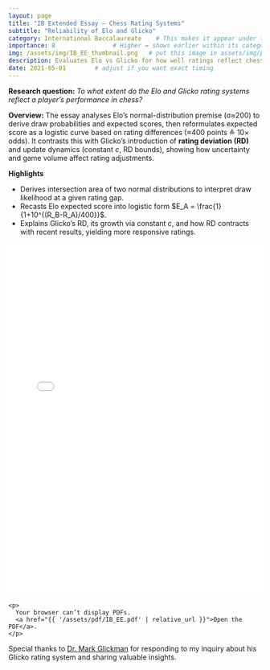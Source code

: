 ```yaml
---
layout: page
title: "IB Extended Essay — Chess Rating Systems"
subtitle: "Reliability of Elo and Glicko"
category: International Baccalaureate    # This makes it appear under the IB section on your Early Research page
importance: 8                # Higher = shows earlier within its category
img: /assets/img/IB_EE_thumbnail.png   # put this image in assets/img/projects/
description: Evaluates Elo vs Glicko for how well ratings reflect chess performance, focusing on expected score, rating deviation, and responsiveness.
date: 2021-05-01        # adjust if you want exact timing
---
```


**Research question:** *To what extent do the Elo and Glicko rating systems reflect a player’s performance in chess?*

**Overview:** The essay analyses Elo’s normal-distribution premise (σ≈200) to derive draw probabilities and expected scores, then reformulates expected score as a logistic curve based on rating differences (≈400 points ≙ 10× odds). It contrasts this with Glicko’s introduction of **rating deviation (RD)** and update dynamics (constant $c$, RD bounds), showing how uncertainty and game volume affect rating adjustments.

**Highlights**
- Derives intersection area of two normal distributions to interpret draw likelihood at a given rating gap.
- Recasts Elo expected score into logistic form $E_A = \frac{1}{1+10^{(R_B-R_A)/400}}$.
- Explains Glicko’s RD, its growth via constant $c$, and how RD contracts with recent results, yielding more responsive ratings.

<!-- Inline PDF viewer -->
<div class="pdf-viewer my-3">
  <object
    data="{{ '/assets/pdf/IB_EE.pdf' | relative_url }}"
    type="application/pdf"
    width="100%"
    height="700"
  >
    <!-- Fallback for browsers that block <object> -->
    <iframe
      src="{{ '/assets/pdf/IB_EE.pdf' | relative_url }}"
      width="100%"
      height="700"
      style="border: none;"
    ></iframe>

    <p>
      Your browser can’t display PDFs. 
      <a href="{{ '/assets/pdf/IB_EE.pdf' | relative_url }}">Open the PDF</a>.
    </p>
  </object>
</div>

Special thanks to [Dr. Mark Glickman](https://www.glicko.net/) for responding to my inquiry about his Glicko rating system and sharing valuable insights.
